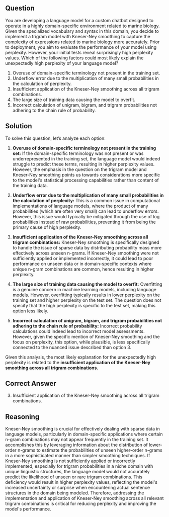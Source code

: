 ## Question
You are developing a language model for a custom chatbot designed to operate in a highly domain-specific environment related to marine biology. Given the specialized vocabulary and syntax in this domain, you decide to implement a trigram model with Kneser-Ney smoothing to capture the complexity of expressions related to marine biology more accurately. Prior to deployment, you aim to evaluate the performance of your model using perplexity. However, your initial tests reveal surprisingly high perplexity values. Which of the following factors could most likely explain the unexpectedly high perplexity of your language model?
1. Overuse of domain-specific terminology not present in the training set.
2. Underflow error due to the multiplication of many small probabilities in the calculation of perplexity.
3. Insufficient application of the Kneser-Ney smoothing across all trigram combinations.
4. The large size of training data causing the model to overfit.
5. Incorrect calculation of unigram, bigram, and trigram probabilities not adhering to the chain rule of probability.

## Solution
To solve this question, let’s analyze each option:

1. **Overuse of domain-specific terminology not present in the training set:** If the domain-specific terminology was not present or was underrepresented in the training set, the language model would indeed struggle to predict these terms, resulting in higher perplexity values. However, the emphasis in the question on the trigram model and Kneser-Ney smoothing points us towards considerations more specific to the model's statistical processing capabilities rather than content of the training data.

2. **Underflow error due to the multiplication of many small probabilities in the calculation of perplexity:** This is a common issue in computational implementations of language models, where the product of many probabilities (which are often very small) can lead to underflow errors. However, this issue would typically be mitigated through the use of log probabilities instead of raw probabilities, preventing it from being the primary cause of high perplexity.

3. **Insufficient application of the Kneser-Ney smoothing across all trigram combinations:** Kneser-Ney smoothing is specifically designed to handle the issue of sparse data by distributing probability mass more effectively across unseen n-grams. If Kneser-Ney smoothing were not sufficiently applied or implemented incorrectly, it could lead to poor performance on unseen data or in domain-specific contexts where unique n-gram combinations are common, hence resulting in higher perplexity.

4. **The large size of training data causing the model to overfit:** Overfitting is a genuine concern in machine learning models, including language models. However, overfitting typically results in lower perplexity on the training set and higher perplexity on the test set. The question does not specify that the high perplexity is specific to the test set, making this option less likely.

5. **Incorrect calculation of unigram, bigram, and trigram probabilities not adhering to the chain rule of probability:** Incorrect probability calculations could indeed lead to incorrect model assessments. However, given the specific mention of Kneser-Ney smoothing and the focus on perplexity, this option, while plausible, is less specifically connected to the nuanced issue described than option 3.

Given this analysis, the most likely explanation for the unexpectedly high perplexity is related to the **insufficient application of the Kneser-Ney smoothing across all trigram combinations**.

## Correct Answer
3. Insufficient application of the Kneser-Ney smoothing across all trigram combinations.

## Reasoning
Kneser-Ney smoothing is crucial for effectively dealing with sparse data in language models, particularly in domain-specific applications where certain n-gram combinations may not appear frequently in the training set. It accomplishes this by leveraging information about the distribution of lower-order n-grams to estimate the probabilities of unseen higher-order n-grams in a more sophisticated manner than simpler smoothing techniques. If Kneser-Ney smoothing is not sufficiently applied or incorrectly implemented, especially for trigram probabilities in a niche domain with unique linguistic structures, the language model would not accurately predict the likelihood of unseen or rare trigram combinations. This deficiency would result in higher perplexity values, reflecting the model's increased uncertainty or surprise when encountering actual sentence structures in the domain being modeled. Therefore, addressing the implementation and application of Kneser-Ney smoothing across all relevant trigram combinations is critical for reducing perplexity and improving the model's performance.